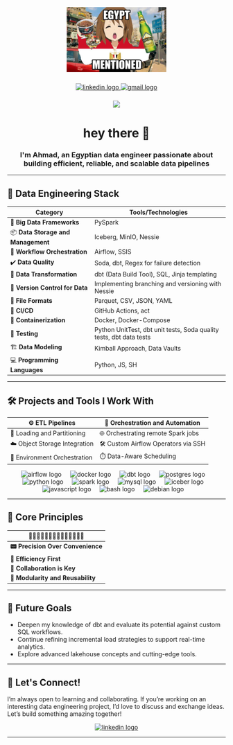 <div align="center">
  <img height="150" src="https://github.com/ahmadMuhammadGd/ahmadmuhammadGd/blob/main/imgs/0f7c352a-8bba-4fb7-a739-3a091ca685af.jpeg"  />
</div>

###

<div align="center">
  <a href="https://www.linkedin.com/in/ahmadmuhammadgd/" target="_blank">
    <img src="https://img.shields.io/static/v1?message=LinkedIn&logo=linkedin&label=&color=0077B5&logoColor=white&labelColor=&style=for-the-badge" height="25" alt="linkedin logo"  />
  </a>
  <a href="ahmadmuhammadgd@gmail.com" target="_blank">
    <img src="https://img.shields.io/static/v1?message=Gmail&logo=gmail&label=&color=D14836&logoColor=white&labelColor=&style=for-the-badge" height="25" alt="gmail logo"  />
  </a>
</div>

###

<div align="center">
  <img src="https://visitor-badge.laobi.icu/badge?page_id=ahmadMuhammadGd.ahmadMuhammadGd&"  />
</div>

###
<div>
  <h1 align="center">hey there 👋</h1>

  
  <h3 align="center">
    I'm Ahmad, an Egyptian data engineer passionate about building efficient, reliable, and scalable data pipelines
  </h3>

</div>

---

## 💼 Data Engineering Stack  

| Category                            | Tools/Technologies                                                  |  
|-------------------------------------|---------------------------------------------------------------------|  
| 🚀 **Big Data Frameworks**          | PySpark                                                             |  
| 📦 **Data Storage and Management**  | Iceberg, MinIO, Nessie                                              |  
| 🔄 **Workflow Orchestration**       | Airflow, SSIS                                                       |  
| ✔️  **Data Quality**                 | Soda, dbt, Regex for failure detection                              |  
| 🔧 **Data Transformation**          | dbt (Data Build Tool), SQL, Jinja templating                        |  
| 🔗 **Version Control for Data**     | Implementing branching and versioning with Nessie                   |  
| 📄 **File Formats**                 | Parquet, CSV, JSON, YAML                                            |  
| 🔁 **CI/CD**                        | GitHub Actions, act                                                 |  
| 🐳 **Containerization**               | Docker, Docker-Compose                                              |  
| 🧪 **Testing**                      | Python UnitTest, dbt unit tests, Soda quality tests, dbt data tests |  
| 🏗️ **Data Modeling**                | Kimball Approach, Data Vaults                                       |  
| 💻 **Programming Languages**        | Python, JS, SH                                                      |  

---

## 🛠️ Projects and Tools I Work With  

| ⚙️ ETL Pipelines                      |   🤖 Orchestration and Automation    |
|--------------------------------------|--------------------------------------|  
|  🧊 Loading and Partitioning         |  🌐 Orchestrating remote Spark jobs  |
|   ☁️ Object Storage Integration       |  🛠️ Custom Airflow Operators via SSH |
|  🐳 Environment Orchestration        |  ⏱️ Data-Aware Scheduling            |



<div align="center">
    
  <img src="https://icon.icepanel.io/Technology/svg/Apache-Airflow.svg" height="40" alt="airflow logo"  />
  <img width="12" />  
  
  <img src="https://cdn.jsdelivr.net/gh/devicons/devicon/icons/docker/docker-plain-wordmark.svg" height="40" alt="docker logo"  />
  <img width="12" />

    
  <img src="https://seeklogo.com/images/D/dbt-logo-500AB0BAA7-seeklogo.com.png" height="40" alt="dbt logo"  />
  <img width="12" />
  
  <img src="https://www.vectorlogo.zone/logos/postgresql/postgresql-icon.svg" height="40" alt="postgres logo"  />
  <img width="12" />
  

  <img src="https://cdn.jsdelivr.net/gh/devicons/devicon/icons/python/python-original.svg" height="40" alt="python logo"  />
  <img width="12" />

  <img src="https://spark.apache.org/images/spark-logo-rev.svg" height="40" alt="spark logo"  />
  <img width="12" />  

  <img src="https://cdn.jsdelivr.net/gh/devicons/devicon/icons/mysql/mysql-original.svg" height="40" alt="mysql logo"  />
  <img width="12" />
    
  <img src="https://upload.wikimedia.org/wikipedia/commons/9/95/Apache_Iceberg_Logo.svg" height="40" alt="iceber logo"  />
  <img width="12" />
  
  <img src="https://cdn.jsdelivr.net/gh/devicons/devicon/icons/javascript/javascript-original.svg" height="40" alt="javascript logo"  />
  <img width="12" />
  
  <img src="https://cdn.jsdelivr.net/gh/devicons/devicon/icons/bash/bash-original.svg" height="40" alt="bash logo"  />
  <img width="12" />
  
  <img src="https://cdn.jsdelivr.net/gh/devicons/devicon/icons/debian/debian-original.svg" height="40" alt="debian logo"  />
  <img width="12" />


</div>

---

## 🧠 Core Principles  

| 👾👾👾👾👾👾👾👾👾👾👾👾👾👾      |
|----------------------------        |
| **📟 Precision Over Convenience**  | 
| **📍 Efficiency First**            | 
| **🔋 Collaboration is Key**        | 
| **🧩 Modularity and Reusability**  | 

---

## 🎯 Future Goals  
- Deepen my knowledge of dbt and evaluate its potential against custom SQL workflows.  
- Continue refining incremental load strategies to support real-time analytics.  
- Explore advanced lakehouse concepts and cutting-edge tools.  

---

## 🤝 Let's Connect!  
I’m always open to learning and collaborating. If you’re working on an interesting data engineering project, I’d love to discuss and exchange ideas. Let’s build something amazing together!

<div align="center">
  <a href="https://www.linkedin.com/in/ahmadmuhammadgd/" target="_blank">
    <img src="https://img.shields.io/static/v1?message=LinkedIn&logo=linkedin&label=&color=0077B5&logoColor=white&labelColor=&style=for-the-badge" height="25" alt="linkedin logo"  />
  </a>
</div>

------




###
